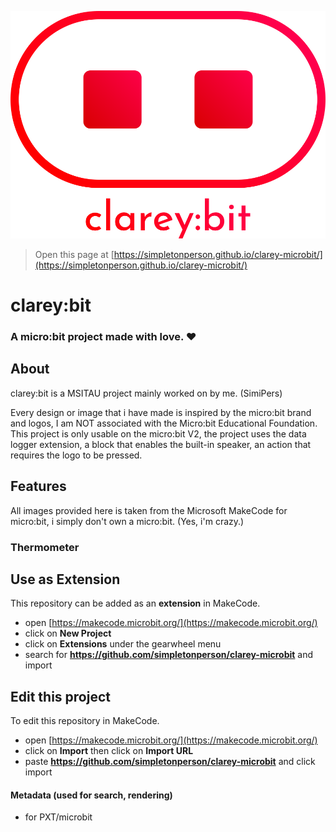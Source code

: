 ![clarey:bit logo.](clareybit_logo.svg "Design inspired by micro:bit. In no way is MSITAU associated with the Micro:bit Educational Foundation, this is simply a project i made with love. Thank you, micro:bit and everyone working on the device. ❤️")
> Open this page at [https://simpletonperson.github.io/clarey-microbit/](https://simpletonperson.github.io/clarey-microbit/)
# clarey:bit

### A micro:bit project made with love. ❤️

## About
clarey:bit is a MSITAU project mainly worked on by me. (SimiPers)

Every design or image that i have made is inspired by the micro:bit brand and logos, I am NOT associated with the Micro:bit Educational Foundation.
This project is only usable on the micro:bit V2, the project uses the data logger extension, a block that enables the built-in speaker, an action that requires the logo to be pressed.

## Features

All images provided here is taken from the Microsoft MakeCode for micro:bit, i simply don't own a micro:bit. (Yes, i'm crazy.)

### Thermometer


## Use as Extension

This repository can be added as an **extension** in MakeCode.

* open [https://makecode.microbit.org/](https://makecode.microbit.org/)
* click on **New Project**
* click on **Extensions** under the gearwheel menu
* search for **https://github.com/simpletonperson/clarey-microbit** and import

## Edit this project

To edit this repository in MakeCode.

* open [https://makecode.microbit.org/](https://makecode.microbit.org/)
* click on **Import** then click on **Import URL**
* paste **https://github.com/simpletonperson/clarey-microbit** and click import

#### Metadata (used for search, rendering)

* for PXT/microbit
<script src="https://makecode.com/gh-pages-embed.js"></script><script>makeCodeRender("{{ site.makecode.home_url }}", "{{ site.github.owner_name }}/{{ site.github.repository_name }}");</script>

